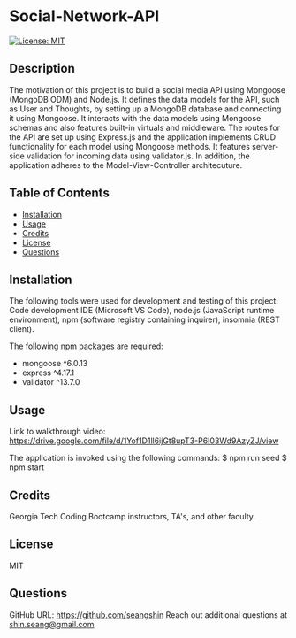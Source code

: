 # Social-Network-API
[![License: MIT](https://img.shields.io/badge/License-MIT-yellow.svg)](https://opensource.org/licenses/MIT)

## Description
The motivation of this project is to build a social media API using Mongoose (MongoDB ODM) and Node.js. It defines the data models for the API, such as User and Thoughts, by setting up a MongoDB database and connecting it using Mongoose. It interacts with the data models using Mongoose schemas and also features built-in virtuals and middleware. The routes for the API are set up using Express.js and the application implements CRUD functionality for each model using Mongoose methods. It features server-side validation for incoming data using validator.js. In addition, the application adheres to the Model-View-Controller architecuture.

## Table of Contents
- [Installation](#installation)
- [Usage](#usage)
- [Credits](#credits)
- [License](#license)
- [Questions](#questions)
  
## Installation
The following tools were used for development and testing of this project: Code development IDE (Microsoft VS Code), node.js (JavaScript runtime environment), npm (software registry containing inquirer), insomnia (REST client).

The following npm packages are required:
* mongoose ^6.0.13
* express ^4.17.1
* validator ^13.7.0
  
## Usage
Link to walkthrough video: https://drive.google.com/file/d/1Yof1D1ll6ijGt8upT3-P6I03Wd9AzyZJ/view

The application is invoked using the following commands:
$ npm run seed
$ npm start
  
## Credits
Georgia Tech Coding Bootcamp instructors, TA's, and other faculty.

## License
MIT
  
## Questions
GitHub URL: https://github.com/seangshin
Reach out additional questions at shin.seang@gmail.com
